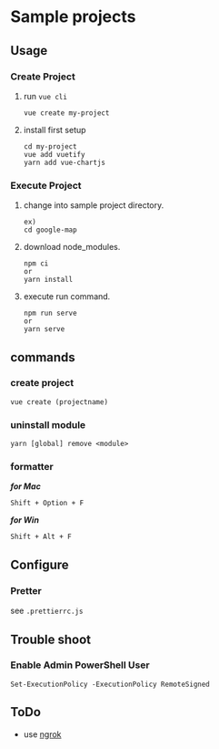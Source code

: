 # Sample projects

## Usage
### Create Project
1. run `vue cli`
    ```
    vue create my-project
    ```
2. install first setup
    ```
    cd my-project
    vue add vuetify
    yarn add vue-chartjs
    ```

### Execute Project
1. change into sample project directory.
    ```
    ex)
    cd google-map
    ```
1. download node_modules.
    ```
    npm ci
    or
    yarn install
    ```
1. execute run command.
    ```
    npm run serve
    or
    yarn serve
    ```

## commands
### create project
```
vue create (projectname)
```
### uninstall module
```
yarn [global] remove <module>
```

### formatter
***for Mac***
```
Shift + Option + F
```
***for Win***
```
Shift + Alt + F
```

## Configure
### Pretter
see `.prettierrc.js`

## Trouble shoot

### Enable Admin PowerShell User
`Set-ExecutionPolicy -ExecutionPolicy RemoteSigned`

## ToDo
- use [ngrok](https://ngrok.com/download)
